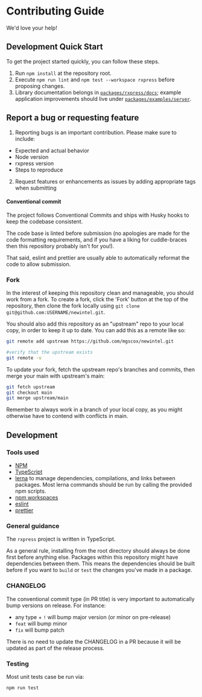 # Contributing Guide

We'd love your help!

## Development Quick Start

To get the project started quickly, you can follow these steps.

1. Run `npm install` at the repository root.
2. Execute `npm run lint` and `npm test --workspace rxpress` before proposing changes.
3. Library documentation belongs in [`packages/rxpress/docs`](./packages/rxpress/docs); example application improvements should live under [`packages/examples/server`](./packages/examples/server).

## Report a bug or requesting feature

1. Reporting bugs is an important contribution. Please make sure to include:

- Expected and actual behavior
- Node version
- rxpress version
- Steps to reproduce

2. Request features or enhancements as issues by adding appropriate tags when submitting

#### Conventional commit

The project follows Conventional Commits and ships with Husky hooks to keep the codebase consistent.

The code base is linted before submission (no apologies are made for the code formatting requirements,
and if you have a liking for cuddle-braces then this repository probably isn't for you!).

That said, eslint and prettier are usually able to automatically reformat the code to allow submission.

### Fork

In the interest of keeping this repository clean and manageable, you should work from a fork. To create a fork, click the 'Fork' button at the top of the repository, then clone the fork locally using `git clone git@github.com:USERNAME/newintel.git`.

You should also add this repository as an "upstream" repo to your local copy, in order to keep it up to date. You can add this as a remote like so:

```bash
git remote add upstream https://github.com/mgscox/newintel.git

#verify that the upstream exists
git remote -v
```

To update your fork, fetch the upstream repo's branches and commits, then merge your main with upstream's main:

```bash
git fetch upstream
git checkout main
git merge upstream/main
```

Remember to always work in a branch of your local copy, as you might otherwise have to contend with conflicts in main.

## Development

### Tools used

- [NPM](https://npmjs.com)
- [TypeScript](https://www.typescriptlang.org/)
- [lerna](https://github.com/lerna/lerna) to manage dependencies, compilations, and links between packages. Most lerna commands should be run by calling the provided npm scripts.
- [npm workspaces](https://docs.npmjs.com/cli/v10/using-npm/workspaces)
- [eslint](https://eslint.org/)
- [prettier](https://prettier.io)

### General guidance

The `rxpress` project is written in TypeScript.

As a general rule, installing from the root directory should always be done first before anything else.
Packages within this repository might have dependencies between them. This means the dependencies should
be built before if you want to `build` or `test` the changes you've made in a package.

### CHANGELOG

The conventional commit type (in PR title) is very important to automatically bump versions on release. For instance:

- any type + `!` will bump major version (or minor on pre-release)
- `feat` will bump minor
- `fix` will bump patch

There is no need to update the CHANGELOG in a PR because it will be updated as part of the release process.

### Testing

Most unit tests case be run via:

```sh
npm run test
```
